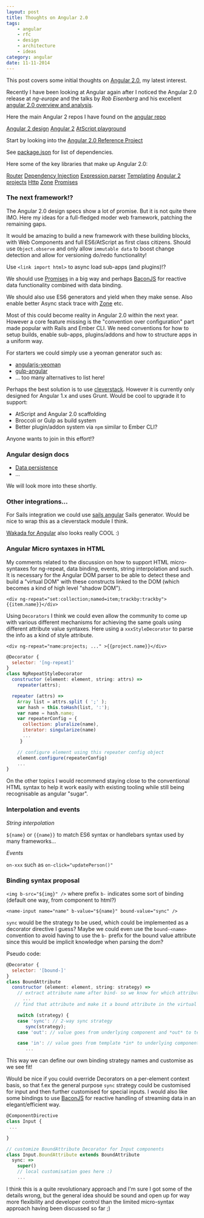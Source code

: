 ```yaml
---
layout: post
title: Thoughts on Angular 2.0
tags:
    - angular
    - rfc
    - design
    - architecture
    - ideas
category: angular
date: 11-11-2014
---
```


This post covers some initial thoughts on [Angular 2.0](http://ng-learn.org/2014/03/AngularJS-2-Status-Preview/), my latest interest.

Recently I have been looking at Angular again after I noticed the Angular 2.0 release at *ng-europe* and the talks by *Rob Eisenberg* and his excellent [angular 2.0 overview and analysis](http://eisenbergeffect.bluespire.com/all-about-angular-2-0/).

<!--more-->

Here the main Angular 2 repos I have found on the [angular repo](https://github.com/angular)

[Angular 2 design](https://github.com/angular/Angular2.design)
[Angular 2](https://github.com/angular/angular)
[AtScript playground](https://github.com/angular/atscript-playground)

Start by looking into the [Angular 2.0 Reference Project](https://github.com/angular/projects)

See [package.json](https://github.com/angular/projects/blob/master/package.json) for list of dependencies.

Here some of the key libraries that make up Angular 2.0:

[Router](https://github.com/angular/router)
[Dependency Injection](https://github.com/angular/di.js)
[Expression parser](https://github.com/angular/expressionist.js)
[Templating](https://github.com/angular/templating)
[Angular 2 projects](https://github.com/angular/projects)
[Http](https://github.com/angular/http)
[Zone](https://github.com/angular/zone.js)
[Promises](https://github.com/angular/prophecy)

### The next framework!?

The Angular 2.0 design specs show a lot of promise. But it is not quite there IMO. Here my ideas for a full-fledged moder web framework, patching the remaining gaps.

It would be amazing to build a new framework with these building blocks, with Web Components and full ES6/AtScript as first class citizens. Should use `Object.observe` and only allow `immutable data` to boost
change detection and allow for versioning do/redo functionality!

Use `<link import html>` to async load sub-apps (and plugins)!?

We should use [Promises](https://github.com/angular/prophecy) in a big way and perhaps [BaconJS](http://baconjs.github.io/) for reactive data functionality combined with data binding.

We should also use ES6 generators and yield when they make sense. Also enable better Async stack trace with [Zone](https://github.com/angular/zone.js) etc.

Most of this could become reality in Angular 2.0 within the next year. However a core feature missing is the "convention over configuration" part made popular with Rails and Ember CLI. We need conventions for how to setup builds, enable sub-apps, plugins/addons and how to structure apps in a uniform way.

For starters we could simply use a yeoman generator such as:

- [angularjs-yeoman](http://www.airpair.com/js/using-angularjs-yeoman)
- [gulp-angular](https://github.com/Swiip/generator-gulp-angular)
- ... too many alternatives to list here!

Perhaps the best solution is to use [cleverstack](http://cleverstack.io/developer/). However it is currently only designed for Angular 1.x and uses Grunt. Would be cool to upgrade it to support:

- AtScript and Angular 2.0 scaffolding
- Broccoli or Gulp as build system
- Better plugin/addon system via `npm` similar to Ember CLI?

Anyone wants to join in this effort!?

### Angular design docs

- [Data persistence](https://docs.google.com/document/d/1DMacL7iwjSMPP0ytZfugpU4v0PWUK0BT6lhyaVEmlBQ/edit)
- ...

We will look more into these shortly.

### Other integrations...

For Sails integration we could use [sails angular](http://chiefy.github.io/2014/06/24/using-sails-generate-frontend-angular.html) Sails generator.
Would be nice to wrap this as a cleverstack module I think.

[Wakada for Angular](http://www.wakanda.org/angular-wakanda/) also looks really COOL :)

### Angular Micro syntaxes in HTML

My comments related to the discussion on how to support HTML micro-syntaxes for ng-repeat, data binding, events, string interpolation and such. It is necessary for the Angular DOM parser to be able to detect these and build a "virtual DOM" with these constructs linked to the DOM (which becomes a kind of high level "shadow DOM").

`<div ng-repeat="set:collection;named=item;trackby:trackby">{{item.name}}</div>`

Using `Decorators` I think we could even allow the community to come up with various different mechanisms for achieving the same goals using different attribute value syntaxes.
Here using a `xxxStyleDecorator` to parse the info as a kind of style attribute.

`<div ng-repeat="name:projects; ..." >{{project.name}}</div>`

```js
@Decorator {
  selector: '[ng-repeat]'
}
class NgRepeatStyleDecorator
  constructor (element: element, string: attrs) =>
    repeater(attrs);

  repeater (attrs) =>
    Array list = attrs.split ( ';' );
    var hash = this.toHash(list, ':');
    var name = hash.name;
    var repeaterConfig = {
      collection: pluralize(name),
      iterator: singularize(name)
      ...
     }

    // configure element using this repeater config object
    element.configure(repeaterConfig)
    ...
}
```

On the other topics I would recommend staying close to the conventional HTML syntax to help it work easily with existing tooling while still being recognisable as angular "sugar".

### Interpolation and events

*String interpolation*

`${name}` or `{{name}}` to match ES6 syntax or handlebars syntax used by many frameworks...

*Events*

`on-xxx` such as `on-click="updatePerson()"`  

### Binding syntax proposal

`<img b-src="${img}" />` where prefix `b-` indicates some sort of binding (default one way, from  component to html?)

`<name-input name="name" b-value="${name}" bound-value="sync" />`

`sync` would be the strategy to be used, which could be implemented as a decorator directive I guess?
Maybe we could even use the `bound-<name>` convention to avoid having to use the `b-` prefix for the bound value attribute since this would be implicit knowledge when parsing the dom?

Pseudo code:

```js
@Decorator {
  selector: '[bound-]'
}
class BoundAttribute
  constructor (element: element, string: strategy) =>
    // extract attribute name after bind- so we know for which attribute this bind strategy should hold
      ...
   // find that attribute and make it a bound attribute in the virtual view model?

    switch (strategy) {
    case 'sync': // 2-way sync strategy
       sync(strategy);
    case 'out': // value goes from underlying component and *out* to template.

    case 'in': // value goes from template *in* to underlying component. (could be default case switch)
       ...

```

This way we can define our own binding strategy names and customise as we see fit!

Would be nice if you could override Decorators on a per-element context basis, so that f.ex the general purpose `sync` strategy could be customised for input and then further customised for special inputs.
I would also like some bindings to use [BaconJS](http://baconjs.github.io/) for reactive handling of streaming data in an elegant/efficient way.

```js
@ComponentDirective
class Input {
 ...

}

// customize BoundAttribute Decorator for Input components
class Input.BoundAttribute extends BoundAttribute
  sync: =>
    super()
    // local customisation goes here :)
    ...

```

I think this is a quite revolutionary approach and I'm sure I got some of the details wrong, but the general idea should be sound and open up for way more flexibility and developer control than the limited micro-syntax approach having been discussed so far ;)
